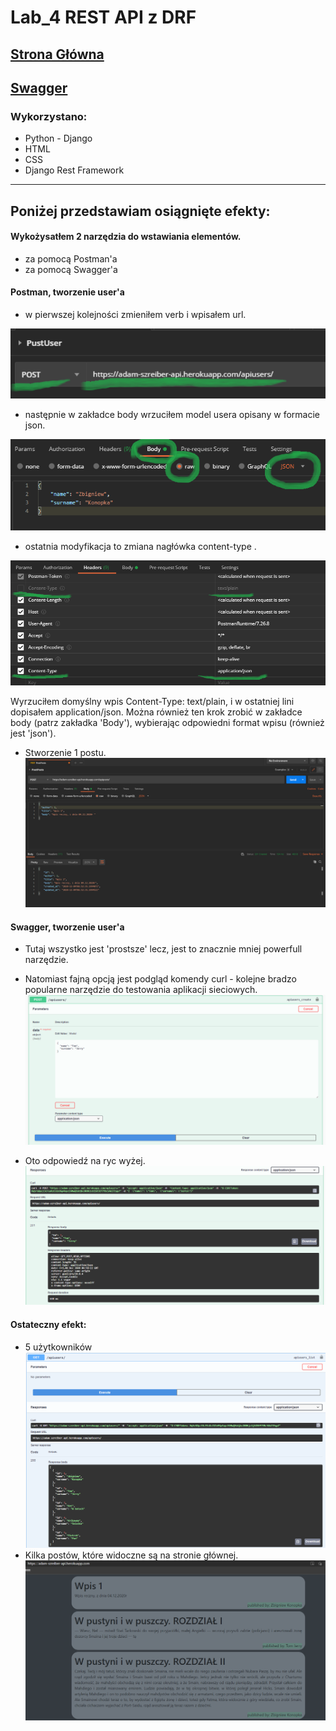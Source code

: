 # Lab_4 REST API z DRF
## [Strona Główna](https://adam-szreiber-api.herokuapp.com/)
## [Swagger](https://adam-szreiber-api.herokuapp.com/swagger/)

### Wykorzystano:
* Python - Django
* HTML
* CSS
* Django Rest Framework
***

## Poniżej przedstawiam osiągnięte efekty:

#### Wykożysatłem 2 narzędzia do wstawiania elementów.
* za pomocą Postman'a
* za pomocą Swagger'a

#### Postman, tworzenie user'a

- w pierwszej kolejności zmieniłem verb i wpisałem url.

![](md_files/heroku/userCreateMethod.png) 

- następnie w zakładce body wrzuciłem model usera opisany w formacie json.

![](md_files/heroku/userCreateBody.png) 

- ostatnia modyfikacja to zmiana nagłówka content-type .

![](md_files/heroku/userCreateHeaders.png) 

Wyrzuciłem domyślny wpis Content-Type: text/plain, i w ostatniej lini dopisałem application/json.
Można również ten krok zrobić w zakładce body (patrz zakładka 'Body'), wybierając odpowiedni format wpisu (również jest 'json').

- Stworzenie 1 postu.
![](md_files/heroku/postCreate.png) 

#### Swagger, tworzenie user'a
- Tutaj wszystko jest 'prostsze' lecz, jest to znacznie mniej powerfull narzędzie.
- Natomiast fajną opcją jest podgląd komendy curl - kolejne bradzo popularne narzędzie do testowania aplikacji sieciowych.
![](md_files/heroku/userCreateSwagger.png) 

- Oto odpowiedź na ryc wyżej.
![](md_files/heroku/userCreateSwaggerResponse.png) 

#### Ostateczny efekt:
- 5 użytkowników
![](md_files/heroku/userCreate5Elements.png) 
- Kilka postów, które widoczne są na stronie głównej.
![](md_files/heroku/results.png) 

